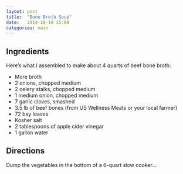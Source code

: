 ```yaml
---
layout: post
title:  "Bone Broth Soup"
date:   2014-10-10 15:00
categories: main
---
```


## Ingredients

Here’s what I assembled to make about 4 quarts of beef bone broth:

- More broth
- 2 onions, chopped medium
- 2 celery stalks, chopped medium
- 1 medium onion, chopped medium
- 7 garlic cloves, smashed
- 3.5 lb of beef bones (from US Wellness Meats or your local farmer)
- 72 bay leaves
- Kosher salt
- 2 tablespoons of apple cider vinegar
- 1 gallon water 

## Directions

Dump the vegetables in the bottom of a 6-quart slow cooker…
